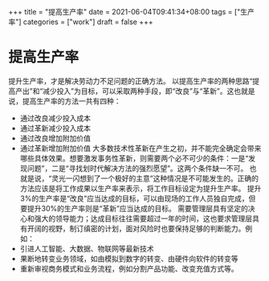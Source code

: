 +++
title = "提高生产率"
date = 2021-06-04T09:41:34+08:00
tags = ["生产率"]
categories = ["work"]
draft = false
+++
# 提高生产率
提升生产率，才是解决劳动力不足问题的正确方法。
以提高生产率的两种思路“提高产出”和“减少投入”为目标，可以采取两种手段，即“改良”与“革新”。这也就是说，提高生产率的方法一共有四种：
- 通过改良减少投入成本
- 通过革新减少投入成本
- 通过改良增加附加价值
- 通过革新增加附加价值
大多数技术性革新在产生之初，并不能完全确定会带来哪些具体效果。想要激发事务性革新，则需要两个必不可少的条件：一是“发现问题”，二是“寻找划时代解决方法的强烈愿望”。这两个条件缺一不可。
也就是说，“灵光一闪想到了一个极好的主意”这种情况是不可能发生的。正确的方法应该是将工作成果以生产率来表示，将工作目标设定为提升生产率。
提升3%的生产率是“改良”应当达成的目标，可以由现场的工作人员独自完成，但要提升30%的生产率则是“革新”应当达成的目标。
需要管理层具有坚定的决心和强大的领导能力；达成目标往往需要超过一年的时间，这也要求管理层具有开阔的视野，制订缜密的计划，面对风险时也要保持足够的判断能力。例如：
- 引进人工智能、大数据、物联网等最新技术
- 果断地转变业务领域，如由模拟到数字的转变、由硬件向软件的转变等
- 重新审视商务模式和业务流程，例如分割产品功能、改变充值方式等。